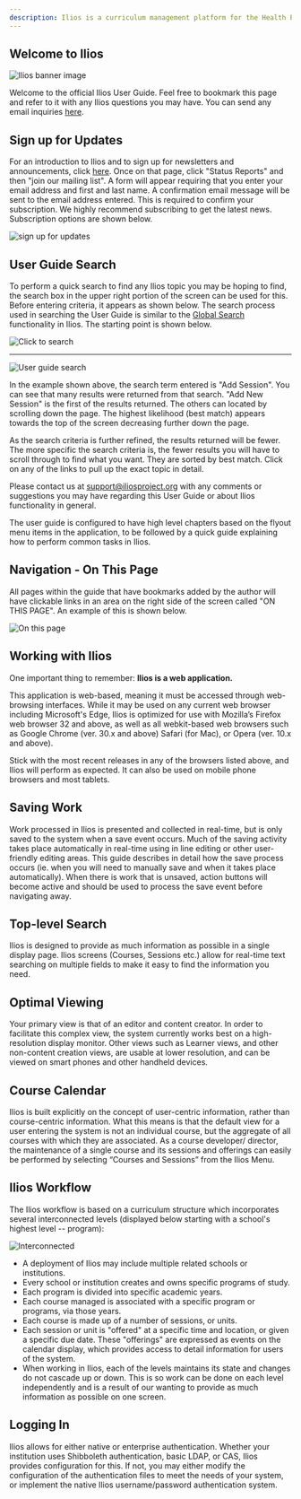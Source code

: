 ```yaml
---
description: Ilios is a curriculum management platform for the Health Professions educational community. It is a robust web application used to collect, manage, and deliver curricular information.
---
```


## Welcome to Ilios

![Ilios banner image](images/introduction/ilios_banner.png)

Welcome to the official Ilios User Guide. Feel free to bookmark this page and refer to it with any Ilios questions you may have. You can send any email inquiries [here](mailto:support@iliosproject.org).

## Sign up for Updates

For an introduction to Ilios and to sign up for newsletters and announcements, click [here](https://www.iliosproject.org/about/). Once on that page, click "Status Reports" and then "join our mailing list". A form will appear requiring that you enter your email address and first and last name. A confirmation email message will be sent to the email address entered. This is required to confirm your subscription. We highly recommend subscribing to get the latest news. Subscription options are shown below.

![sign up for updates](images/introduction/subscription_options.png)

## User Guide Search

To perform a quick search to find any Ilios topic you may be hoping to find, the search box in the upper right portion of the screen can be used for this. Before entering criteria, it appears as shown below. The search process used in searching the User Guide is similar to the [Global Search](https://iliosproject.gitbook.io/ilios-user-guide/dashboard/search) functionality in Ilios. The starting point is shown below.

![Click to search](images/introduction/click_to_search.png)

---------

![User guide search](images/introduction/user_guide_search.png)

In the example shown above, the search term entered is "Add Session". You can see that many results were returned from that search. "Add New Session" is the first of the results returned. The others can located by scrolling down the page. The highest likelihood (best match) appears towards the top of the screen decreasing further down the page.

As the search criteria is further refined, the results returned will be fewer. The more specific the search criteria is, the fewer results you will have to scroll through to find what you want. They are sorted by best match. Click on any of the links to pull up the exact topic in detail.

Please contact us at [support@iliosproject.org](mailto:support@iliosproject.org) with any comments or suggestions you may have regarding this User Guide or about Ilios functionality in general.

The user guide is configured to have high level chapters based on the flyout menu items in the application, to be followed by a quick guide explaining how to perform common tasks in Ilios.

## Navigation - On This Page

All pages within the guide that have bookmarks added by the author will have clickable links in an area on the right side of the screen called "ON THIS PAGE". An example of this is shown below.

![On this page](images/introduction/on_this_page.png)

## Working with Ilios

One important thing to remember: **Ilios is a web application.**

This application is web-based, meaning it must be accessed through web-browsing interfaces. While it may be used on any current web browser including Microsoft's Edge, Ilios is optimized for use with Mozilla’s Firefox web browser 32 and above, as well as all webkit-based web browsers such as Google Chrome (ver. 30.x and above) Safari (for Mac), or Opera (ver. 10.x and above).

Stick with the most recent releases in any of the browsers listed above, and Ilios will perform as expected. It can also be used on mobile phone browsers and most tablets.

## Saving Work

Work processed in Ilios is presented and collected in real-time, but is only saved to the system when a save event occurs. Much of the saving activity takes place automatically in real-time using in line editing or other user-friendly editing areas. This guide describes in detail how the save process occurs (ie. when you will need to manually save and when it takes place automatically). When there is work that is unsaved, action buttons will become active and should be used to process the save event before navigating away.

## Top-level Search

Ilios is designed to provide as much information as possible in a single display page. Ilios screens (Courses, Sessions etc.) allow for real-time text searching on multiple fields to make it easy to find the information you need.

## Optimal Viewing

Your primary view is that of an editor and content creator. In order to facilitate this complex view, the system currently works best on a high-resolution display monitor. Other views such as Learner views, and other non-content creation views, are usable at lower resolution, and can be viewed on smart phones and other handheld devices.

## Course Calendar

Ilios is built explicitly on the concept of user-centric information, rather than course-centric information. What this means is that the default view for a user entering the system is not an individual course, but the aggregate of all courses with which they are associated. As a course developer/ director, the maintenance of a single course and its sessions and offerings can easily be performed by selecting “Courses and Sessions” from the Ilios Menu.

## Ilios Workflow

The Ilios workflow is based on a curriculum structure which incorporates several interconnected levels (displayed below starting with a school's highest level -- program):

![Interconnected](images/introduction/inter_connected.png)

* A deployment of Ilios may include multiple related schools or institutions.
* Every school or institution creates and owns specific programs of study.
* Each program is divided into specific academic years.
* Each course managed is associated with a specific program or programs, via those years.
* Each course is made up of a number of sessions, or units.
* Each session or unit is "offered" at a specific time and location, or given a specific due date. These "offerings" are expressed as events on the calendar display, which provides access to detail information for users of the system.
* When working in Ilios, each of the levels maintains its state and changes do not cascade up or down.  This is so work can be done on each level independently and is a result of our wanting to provide as much information as possible on one screen.

## Logging In

Ilios allows for either native or enterprise authentication. Whether your institution uses Shibboleth authentication, basic LDAP, or CAS, Ilios provides configuration for this. If not, you may either modify the configuration of the authentication files to meet the needs of your system, or implement the native Ilios username/password authentication system.
